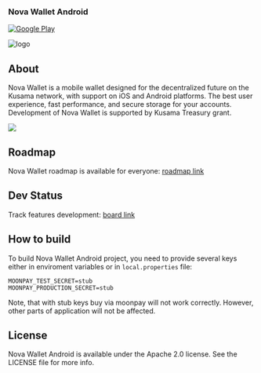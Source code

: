 ### Nova Wallet Android

[![Google Play](https://img.shields.io/badge/Google%20Play-Android-green?logo=google%20play)](https://play.google.com/store/apps/details?id=io.co.soramitsu.fearless)

![logo](/docs/fearlesswallet_promo.png)

## About

Nova Wallet is a mobile wallet designed for the decentralized future on the Kusama network, with
support on iOS and Android platforms. The best user experience, fast performance, and secure storage
for your accounts. Development of Nova Wallet is supported by Kusama Treasury grant.

[![](https://img.shields.io/twitter/follow/FearlessWallet?label=Follow&style=social)](https://twitter.com/FearlessWallet)

## Roadmap

Nova Wallet roadmap is available for
everyone: [roadmap link](https://soramitsucoltd.aha.io/shared/97bc3006ee3c1baa0598863615cf8d14)

## Dev Status

Track features
development: [board link](https://soramitsucoltd.aha.io/shared/343e5db57d53398e3f26d0048158c4a2)

## How to build

To build Nova Wallet Android project, you need to provide several keys either in enviroment
variables or in `local.properties` file:

``` properties
MOONPAY_TEST_SECRET=stub
MOONPAY_PRODUCTION_SECRET=stub
```

Note, that with stub keys buy via moonpay will not work correctly. However, other parts of
application will not be affected.

## License

Nova Wallet Android is available under the Apache 2.0 license. See the LICENSE file for more info.
